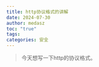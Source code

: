 ```yaml
---
title: http协议格式的讲解
date: 2024-07-30
author: medasz
toc: "true"
tags: 
categories: 安全
---
```

>今天想写一下http的协议格式。